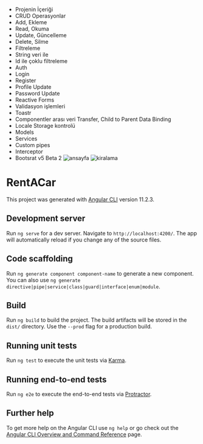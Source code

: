 * Projenin İçeriği
* CRUD Operasyonlar
* Add, Ekleme
* Read, Okuma
* Update, Güncelleme
* Delete, Silme
* Filtreleme
* String veri ile
* Id ile çoklu filtreleme
* Auth
* Login
* Register
* Profile Update
* Password Update
* Reactive Forms
* Validasyon işlemleri
* Toastr
* Componentler arası veri Transfer, Child to Parent Data Binding
* Locale Storage kontrolü
* Models
* Services
* Custom pipes
* Interceptor
* Bootsrat v5 Beta 2
![ansayfa](https://user-images.githubusercontent.com/62436096/113051604-d6dbd400-91ae-11eb-8646-fcdf1c01ba2f.PNG)
![kiralama](https://user-images.githubusercontent.com/62436096/113051454-a85df900-91ae-11eb-832a-cab0b4b51d1e.PNG)




# RentACar

This project was generated with [Angular CLI](https://github.com/angular/angular-cli) version 11.2.3.

## Development server

Run `ng serve` for a dev server. Navigate to `http://localhost:4200/`. The app will automatically reload if you change any of the source files.

## Code scaffolding

Run `ng generate component component-name` to generate a new component. You can also use `ng generate directive|pipe|service|class|guard|interface|enum|module`.

## Build

Run `ng build` to build the project. The build artifacts will be stored in the `dist/` directory. Use the `--prod` flag for a production build.

## Running unit tests

Run `ng test` to execute the unit tests via [Karma](https://karma-runner.github.io).

## Running end-to-end tests

Run `ng e2e` to execute the end-to-end tests via [Protractor](http://www.protractortest.org/).

## Further help

To get more help on the Angular CLI use `ng help` or go check out the [Angular CLI Overview and Command Reference](https://angular.io/cli) page.
